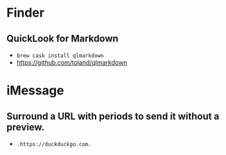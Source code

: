 # Finder

## QuickLook for Markdown
  - `brew cask install qlmarkdown`
  - https://github.com/toland/qlmarkdown


# iMessage

## Surround a URL with periods to send it without a preview.
  - `.https://duckduckgo.com.`
